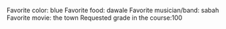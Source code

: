 Favorite color: blue 
Favorite food: dawale
Favorite musician/band: sabah
Favorite movie: the town
Requested grade in the course:100 
